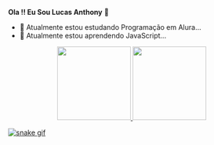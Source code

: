 **Ola !! Eu Sou Lucas Anthony** 👋


- 🔭 Atualmente estou estudando Programação em Alura...
- 🌱 Atualmente estou aprendendo JavaScript...

<div align="center">
  <a href="https://github.com/Lucas9259">
  <img height="150em" src="https://github-readme-stats.vercel.app/api?username=Lucas9259&show_icons=true&theme=tokyonight&include_all_commits=true&count_private=true"/>
  <img height="150em" src="https://github-readme-stats.vercel.app/api/top-langs/?username=Lucas9259&layout=compact&langs_count=7&theme=tokyonight"/>
</div>

  
![snake gif](https://github.com/Lucas9259/Lucas9259/blob/output/github-contribution-grid-snake.svg)

